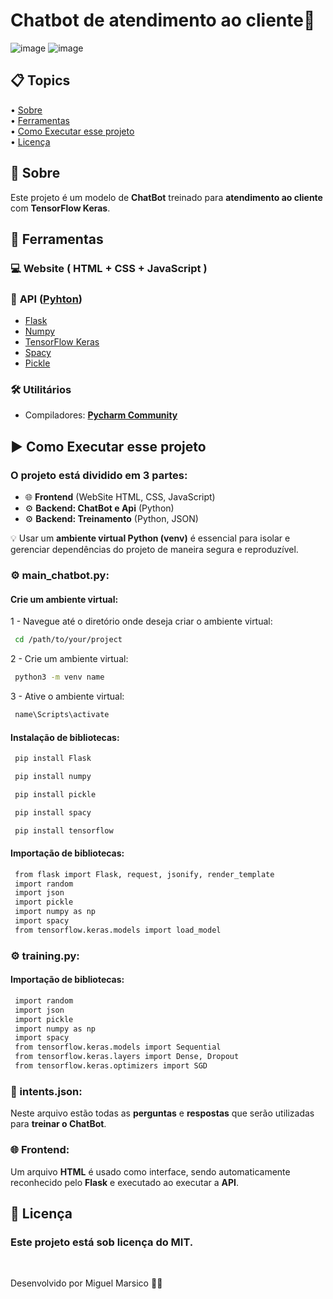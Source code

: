 <h1>
    Chatbot de atendimento ao cliente🤖
</h1>

![image](https://github.com/Miguel-Marsico/Customer-Service-ChatBot/assets/158609724/3006dff5-3f15-41e5-a4aa-7370cc9b45b8)
![image](https://github.com/Miguel-Marsico/Customer-Service-ChatBot/assets/158609724/51ed029e-ec9e-4465-aefa-7c3cf215953b)

 ## 📋 Topics
<div>
 • <a href="#-sobre">Sobre</a> </br>
 • <a href="#-ferramentas">Ferramentas</a> </br>
 • <a href="#-como-executar-esse-projeto">Como Executar esse projeto</a> </br>    
 • <a href="#-licença">Licença</a></br>
</div>

## 📗 Sobre

Este projeto é um modelo de **ChatBot** treinado para **atendimento ao cliente** com **TensorFlow Keras**.

## 🔧 Ferramentas

### 💻 Website ( HTML + CSS + JavaScript )

### 🔄 **API** ([Pyhton](https://www.python.org))

- [Flask](https://flask.palletsprojects.com/en/3.0.x/installation/#python-version)
- [Numpy]( https://numpy.org)
- [TensorFlow Keras](https://www.tensorflow.org/guide/keras?hl=pt-br)
- [Spacy](https://spacy.io)
- [Pickle](https://docs.python.org/3/library/pickle.html)

### 🛠️ **Utilitários** 

- Compiladores: **[Pycharm Community](https://www.jetbrains.com/pt-br/pycharm/)** 

## ▶ Como Executar esse projeto
### O projeto está dividido em **3** partes:

 - 🌐 **Frontend** (WebSite HTML, CSS, JavaScript)
 - ⚙️ **Backend: ChatBot e Api** (Python)
 - ⚙️ **Backend: Treinamento** (Python, JSON)

💡 Usar um **ambiente virtual Python (venv)** é essencial para isolar e gerenciar dependências do projeto de maneira segura e reproduzível.

### ⚙️ main_chatbot.py:

#### Crie um ambiente virtual:

1 - Navegue até o diretório onde deseja criar o ambiente virtual:
```bash
 cd /path/to/your/project
```
2 - Crie um ambiente virtual:
```bash
 python3 -m venv name
```
3 - Ative o ambiente virtual:
```bash
 name\Scripts\activate
```

#### Instalação de bibliotecas:

```bash
 pip install Flask
```
```bash
 pip install numpy
``` 
```bash
 pip install pickle
```
```bash
 pip install spacy
```
```bash
 pip install tensorflow
```

#### Importação de bibliotecas:
```bash
 from flask import Flask, request, jsonify, render_template
 import random
 import json
 import pickle
 import numpy as np
 import spacy
 from tensorflow.keras.models import load_model
```
### ⚙️ training.py:

#### Importação de bibliotecas:
```bash
 import random
 import json
 import pickle
 import numpy as np
 import spacy
 from tensorflow.keras.models import Sequential
 from tensorflow.keras.layers import Dense, Dropout
 from tensorflow.keras.optimizers import SGD
```

### 📖 intents.json:

Neste arquivo estão todas as **perguntas** e **respostas** que serão utilizadas para **treinar o ChatBot**.

### 🌐 Frontend:

Um arquivo **HTML** é usado como interface, sendo automaticamente reconhecido pelo **Flask** e executado ao executar a **API**.

## 📜 Licença

### Este projeto está sob licença do MIT. 
<br>

Desenvolvido por Miguel Marsico 👋🏻
